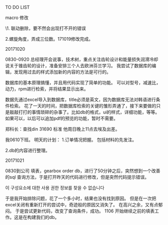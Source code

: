 TO DO LIST

macro 修改

\1. 联动删除，要不然会出现打不开的错误

2.螺旋角度，弄成三位数。171019修改完成。

20171020

0830-0920
总经理开会说事，技术树，重点关注齿轮设计和能量损失润滑冷却
说关于锥齿轮的设计，准备安排三个人去欧洲芬兰学习。
我尝试了数据库的编辑，发现用过去的样式添加新的内容的方法是可行的。

数据库的基本原理搞懂，并且用代码实现了简单的功能。
可以对型号，减速比，动力，rpm进行检索，并将结果显示出来。

数据先通过excel导入到数据库，title必须是英文，因为数据库无法对韩语进行条件检索。
花了一天的时间，把数据库检索的关键的雏形弄通了，接下来要做的只是敲敲打打的事情琐碎的杂事了。比如db的格式，ui的样式，详细功能，等等。
如果可以，以后可以追加pdf的预览的功能，暂时不需要。


郑科长：查找din 31690 标准
他周日晚上11点去埃及出差。

我0610下班。
明天的计划：
1.订单情况把握。
包括材料的先发注。

2.db的内容进行整理。

20171021

0830到公司
填表，gearbox order db，进行了50分钟之后，突然想到一个改善的sql 查询方法，于是打开昨天的代码进行修改，但是突然代码提示错误。

이 구성요소에 대한 사용 권한 정보를 찾을 수 없습니다

于是我开始排除问题，花了一个多小时，结果也没有找到原因。
但是在一次把excel关闭有重新打开的尝试中，奇迹般的原因又消失了。
在高兴之余，又有点郁闷。
于是尝试更新代码，改变了查询条件，成功。
1106 开始继续之前的填表工作。这是在构建我们的db。


